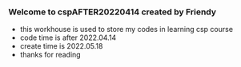 ### Welcome to cspAFTER20220414 created by Friendy
+ this workhouse is used to store my codes in learning csp course
+ code time is after 2022.04.14
+ create time is 2022.05.18
+ thanks for reading